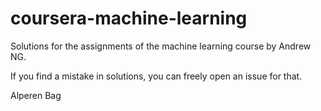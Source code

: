 # coursera-machine-learning
Solutions for the assignments of the machine learning course by Andrew NG. 

If you find a mistake in solutions, you can freely open an issue for that.

Alperen Bag
